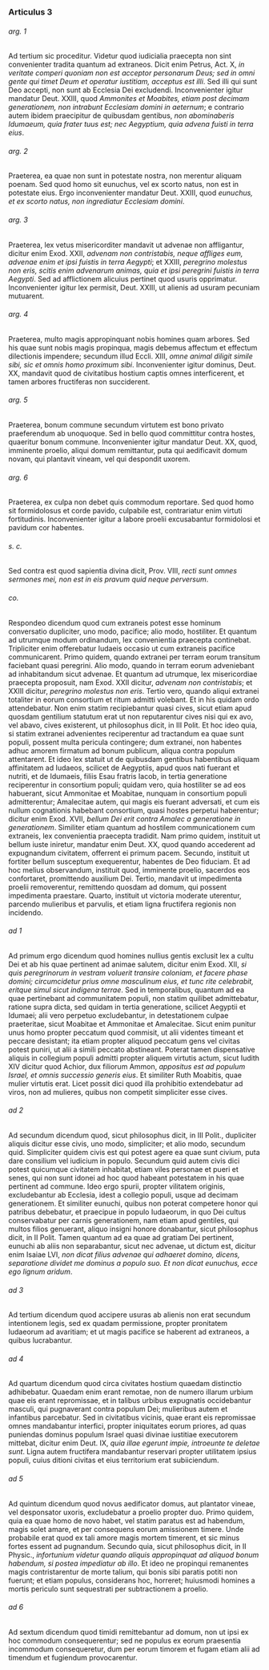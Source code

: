 ### Articulus 3

###### arg. 1
Ad tertium sic proceditur. Videtur quod iudicialia praecepta non sint convenienter tradita quantum ad extraneos. Dicit enim Petrus, Act. X, *in veritate comperi quoniam non est acceptor personarum Deus; sed in omni gente qui timet Deum et operatur iustitiam, acceptus est illi*. Sed illi qui sunt Deo accepti, non sunt ab Ecclesia Dei excludendi. Inconvenienter igitur mandatur Deut. XXIII, quod *Ammonites et Moabites, etiam post decimam generationem, non intrabunt Ecclesiam domini in aeternum*; e contrario autem ibidem praecipitur de quibusdam gentibus, *non abominaberis Idumaeum, quia frater tuus est; nec Aegyptium, quia advena fuisti in terra eius*.

###### arg. 2
Praeterea, ea quae non sunt in potestate nostra, non merentur aliquam poenam. Sed quod homo sit eunuchus, vel ex scorto natus, non est in potestate eius. Ergo inconvenienter mandatur Deut. XXIII, quod *eunuchus, et ex scorto natus, non ingrediatur Ecclesiam domini*.

###### arg. 3
Praeterea, lex vetus misericorditer mandavit ut advenae non affligantur, dicitur enim Exod. XXII, *advenam non contristabis, neque affliges eum, advenae enim et ipsi fuistis in terra Aegypti*; et XXIII, *peregrino molestus non eris, scitis enim advenarum animas, quia et ipsi peregrini fuistis in terra Aegypti*. Sed ad afflictionem alicuius pertinet quod usuris opprimatur. Inconvenienter igitur lex permisit, Deut. XXIII, ut alienis ad usuram pecuniam mutuarent.

###### arg. 4
Praeterea, multo magis appropinquant nobis homines quam arbores. Sed his quae sunt nobis magis propinqua, magis debemus affectum et effectum dilectionis impendere; secundum illud Eccli. XIII, *omne animal diligit simile sibi, sic et omnis homo proximum sibi*. Inconvenienter igitur dominus, Deut. XX, mandavit quod de civitatibus hostium captis omnes interficerent, et tamen arbores fructiferas non succiderent.

###### arg. 5
Praeterea, bonum commune secundum virtutem est bono privato praeferendum ab unoquoque. Sed in bello quod committitur contra hostes, quaeritur bonum commune. Inconvenienter igitur mandatur Deut. XX, quod, imminente proelio, aliqui domum remittantur, puta qui aedificavit domum novam, qui plantavit vineam, vel qui despondit uxorem.

###### arg. 6
Praeterea, ex culpa non debet quis commodum reportare. Sed quod homo sit formidolosus et corde pavido, culpabile est, contrariatur enim virtuti fortitudinis. Inconvenienter igitur a labore proelii excusabantur formidolosi et pavidum cor habentes.

###### s. c.
Sed contra est quod sapientia divina dicit, Prov. VIII, *recti sunt omnes sermones mei, non est in eis pravum quid neque perversum*.

###### co.
Respondeo dicendum quod cum extraneis potest esse hominum conversatio dupliciter, uno modo, pacifice; alio modo, hostiliter. Et quantum ad utrumque modum ordinandum, lex convenientia praecepta continebat. Tripliciter enim offerebatur Iudaeis occasio ut cum extraneis pacifice communicarent. Primo quidem, quando extranei per terram eorum transitum faciebant quasi peregrini. Alio modo, quando in terram eorum adveniebant ad inhabitandum sicut advenae. Et quantum ad utrumque, lex misericordiae praecepta proposuit, nam Exod. XXII dicitur, *advenam non contristabis*; et XXIII dicitur, *peregrino molestus non eris*. Tertio vero, quando aliqui extranei totaliter in eorum consortium et ritum admitti volebant. Et in his quidam ordo attendebatur. Non enim statim recipiebantur quasi cives, sicut etiam apud quosdam gentilium statutum erat ut non reputarentur cives nisi qui ex avo, vel abavo, cives existerent, ut philosophus dicit, in III Polit. Et hoc ideo quia, si statim extranei advenientes reciperentur ad tractandum ea quae sunt populi, possent multa pericula contingere; dum extranei, non habentes adhuc amorem firmatum ad bonum publicum, aliqua contra populum attentarent. Et ideo lex statuit ut de quibusdam gentibus habentibus aliquam affinitatem ad Iudaeos, scilicet de Aegyptiis, apud quos nati fuerant et nutriti, et de Idumaeis, filiis Esau fratris Iacob, in tertia generatione reciperentur in consortium populi; quidam vero, quia hostiliter se ad eos habuerant, sicut Ammonitae et Moabitae, nunquam in consortium populi admitterentur; Amalecitae autem, qui magis eis fuerant adversati, et cum eis nullum cognationis habebant consortium, quasi hostes perpetui haberentur; dicitur enim Exod. XVII, *bellum Dei erit contra Amalec a generatione in generationem*. Similiter etiam quantum ad hostilem communicationem cum extraneis, lex convenientia praecepta tradidit. Nam primo quidem, instituit ut bellum iuste iniretur, mandatur enim Deut. XX, quod quando accederent ad expugnandum civitatem, offerrent ei primum pacem. Secundo, instituit ut fortiter bellum susceptum exequerentur, habentes de Deo fiduciam. Et ad hoc melius observandum, instituit quod, imminente proelio, sacerdos eos confortaret, promittendo auxilium Dei. Tertio, mandavit ut impedimenta proelii removerentur, remittendo quosdam ad domum, qui possent impedimenta praestare. Quarto, instituit ut victoria moderate uterentur, parcendo mulieribus et parvulis, et etiam ligna fructifera regionis non incidendo.

###### ad 1
Ad primum ergo dicendum quod homines nullius gentis exclusit lex a cultu Dei et ab his quae pertinent ad animae salutem, dicitur enim Exod. XII, *si quis peregrinorum in vestram voluerit transire coloniam, et facere phase domini; circumcidetur prius omne masculinum eius, et tunc rite celebrabit, eritque simul sicut indigena terrae*. Sed in temporalibus, quantum ad ea quae pertinebant ad communitatem populi, non statim quilibet admittebatur, ratione supra dicta, sed quidam in tertia generatione, scilicet Aegyptii et Idumaei; alii vero perpetuo excludebantur, in detestationem culpae praeteritae, sicut Moabitae et Ammonitae et Amalecitae. Sicut enim punitur unus homo propter peccatum quod commisit, ut alii videntes timeant et peccare desistant; ita etiam propter aliquod peccatum gens vel civitas potest puniri, ut alii a simili peccato abstineant. Poterat tamen dispensative aliquis in collegium populi admitti propter aliquem virtutis actum, sicut Iudith XIV dicitur quod Achior, dux filiorum Ammon, *appositus est ad populum Israel, et omnis successio generis eius*. Et similiter Ruth Moabitis, quae mulier virtutis erat. Licet possit dici quod illa prohibitio extendebatur ad viros, non ad mulieres, quibus non competit simpliciter esse cives.

###### ad 2
Ad secundum dicendum quod, sicut philosophus dicit, in III Polit., dupliciter aliquis dicitur esse civis, uno modo, simpliciter; et alio modo, secundum quid. Simpliciter quidem civis est qui potest agere ea quae sunt civium, puta dare consilium vel iudicium in populo. Secundum quid autem civis dici potest quicumque civitatem inhabitat, etiam viles personae et pueri et senes, qui non sunt idonei ad hoc quod habeant potestatem in his quae pertinent ad commune. Ideo ergo spurii, propter vilitatem originis, excludebantur ab Ecclesia, idest a collegio populi, usque ad decimam generationem. Et similiter eunuchi, quibus non poterat competere honor qui patribus debebatur, et praecipue in populo Iudaeorum, in quo Dei cultus conservabatur per carnis generationem, nam etiam apud gentiles, qui multos filios genuerant, aliquo insigni honore donabantur, sicut philosophus dicit, in II Polit. Tamen quantum ad ea quae ad gratiam Dei pertinent, eunuchi ab aliis non separabantur, sicut nec advenae, ut dictum est, dicitur enim Isaiae LVI, *non dicat filius advenae qui adhaeret domino, dicens, separatione dividet me dominus a populo suo. Et non dicat eunuchus, ecce ego lignum aridum*.

###### ad 3
Ad tertium dicendum quod accipere usuras ab alienis non erat secundum intentionem legis, sed ex quadam permissione, propter pronitatem Iudaeorum ad avaritiam; et ut magis pacifice se haberent ad extraneos, a quibus lucrabantur.

###### ad 4
Ad quartum dicendum quod circa civitates hostium quaedam distinctio adhibebatur. Quaedam enim erant remotae, non de numero illarum urbium quae eis erant repromissae, et in talibus urbibus expugnatis occidebantur masculi, qui pugnaverant contra populum Dei; mulieribus autem et infantibus parcebatur. Sed in civitatibus vicinis, quae erant eis repromissae omnes mandabantur interfici, propter iniquitates eorum priores, ad quas puniendas dominus populum Israel quasi divinae iustitiae executorem mittebat, dicitur enim Deut. IX, *quia illae egerunt impie, introeunte te deletae sunt*. Ligna autem fructifera mandabantur reservari propter utilitatem ipsius populi, cuius ditioni civitas et eius territorium erat subiiciendum.

###### ad 5
Ad quintum dicendum quod novus aedificator domus, aut plantator vineae, vel desponsator uxoris, excludebatur a proelio propter duo. Primo quidem, quia ea quae homo de novo habet, vel statim paratus est ad habendum, magis solet amare, et per consequens eorum amissionem timere. Unde probabile erat quod ex tali amore magis mortem timerent, et sic minus fortes essent ad pugnandum. Secundo quia, sicut philosophus dicit, in II Physic., *infortunium videtur quando aliquis appropinquat ad aliquod bonum habendum, si postea impediatur ab illo*. Et ideo ne propinqui remanentes magis contristarentur de morte talium, qui bonis sibi paratis potiti non fuerunt; et etiam populus, considerans hoc, horreret; huiusmodi homines a mortis periculo sunt sequestrati per subtractionem a proelio.

###### ad 6
Ad sextum dicendum quod timidi remittebantur ad domum, non ut ipsi ex hoc commodum consequerentur; sed ne populus ex eorum praesentia incommodum consequeretur, dum per eorum timorem et fugam etiam alii ad timendum et fugiendum provocarentur.

